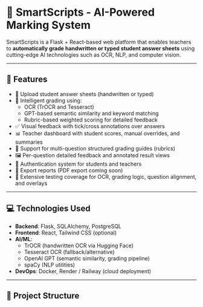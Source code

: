 # 🧠 SmartScripts - AI-Powered Marking System

SmartScripts is a Flask + React-based web platform that enables teachers to **automatically grade handwritten or typed student answer sheets** using cutting-edge AI technologies such as OCR, NLP, and computer vision.

---

## 🚀 Features

- 📝 Upload student answer sheets (handwritten or typed)
- 🎯 Intelligent grading using:
  - OCR (TrOCR and Tesseract)
  - GPT-based semantic similarity and keyword matching
  - Rubric-based weighted scoring for detailed feedback
- ✅ Visual feedback with tick/cross annotations over answers
- 📊 Teacher dashboard with student scores, manual overrides, and summaries
- 📂 Support for multi-question structured grading guides (rubrics)
- 🖼️ Per-question detailed feedback and annotated result views
- 🔐 Authentication system for students and teachers
- 📄 Export reports (PDF export coming soon)
- 🧪 Extensive testing coverage for OCR, grading logic, question alignment, and overlays

---

## 💻 Technologies Used

- **Backend**: Flask, SQLAlchemy, PostgreSQL
- **Frontend**: React, Tailwind CSS (optional)
- **AI/ML**: 
  - TrOCR (handwritten OCR via Hugging Face)
  - Tesseract OCR (fallback/alternative)
  - OpenAI GPT (semantic similarity, grading pipeline)
  - spaCy (NLP utilities)
- **DevOps**: Docker, Render / Railway (cloud deployment)

---

## 📁 Project Structure

